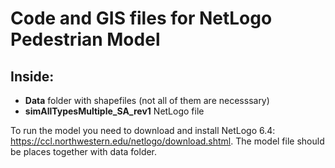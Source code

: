 # Code and GIS files for NetLogo Pedestrian Model

## **Inside:** 
- **Data** folder with shapefiles (not all of them are necesssary)
- **simAllTypesMultiple_SA_rev1** NetLogo file

To run the model you need to download and install NetLogo 6.4: https://ccl.northwestern.edu/netlogo/download.shtml.
The model file should be places together with data folder.

